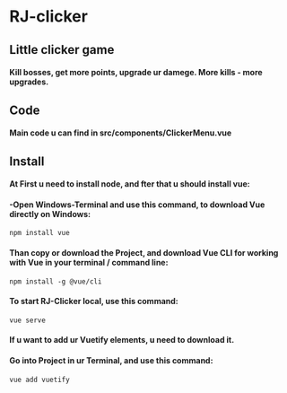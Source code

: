 # RJ-clicker

## Little clicker game
#### Kill bosses, get more points, upgrade ur damege. More kills - more upgrades.

## Code
#### Main code u can find in src/components/ClickerMenu.vue


## Install

#### At First u need to install node, and fter that u should install vue:

#### -Open Windows-Terminal and use this command, to download Vue directly on Windows:

```
npm install vue
```

#### Than copy or download the Project, and download Vue CLI for working with Vue in your terminal / command line:

```
npm install -g @vue/cli
```

#### To start RJ-Clicker local, use this command:

```
vue serve
```

#### If u want to add ur Vuetify elements, u need to download it.
#### Go into Project in ur Terminal, and use this command:

```
vue add vuetify
```

